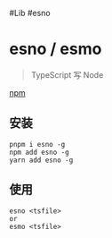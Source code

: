 #Lib #esno

# esno / esmo

> TypeScript 写 Node

[npm](https://www.npmjs.com/package/esno)

## 安装

```
pnpm i esno -g
npm add esno -g
yarn add esno -g
```

## 使用

```
esno <tsfile>
or
esmo <tsfile>
```